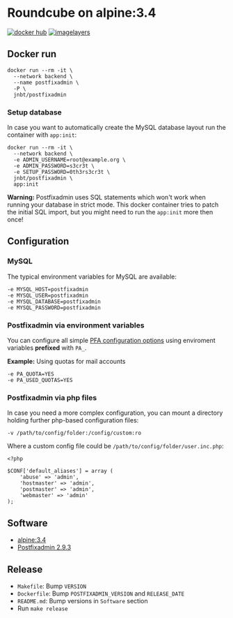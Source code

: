 # Roundcube on alpine:3.4

[![docker hub](https://img.shields.io/badge/docker-image-blue.svg?style=flat-square)](https://registry.hub.docker.com/u/jnbt/postfixadmin/)
[![imagelayers](https://badge.imagelayers.io/jnbt/postfixadmin:latest.svg)](https://imagelayers.io/?images=jnbt/postfixadmin:latest)

## Docker run

    docker run --rm -it \
      --network backend \
      --name postfixadmin \
      -P \
      jnbt/postfixadmin

### Setup database

In case you want to automatically create the MySQL database layout run the container with `app:init`:

    docker run --rm -it \
      --network backend \
      -e ADMIN_USERNAME=root@example.org \
      -e ADMIN_PASSWORD=s3cr3t \
      -e SETUP_PASSWORD=0th3rs3cr3t \
      jnbt/postfixadmin \
      app:init

**Warning:** Postfixadmin uses SQL statements which won't work when running your
database in strict mode. This docker container tries to patch the initial SQL
import, but you might need to run the `app:init` more then once!

## Configuration

### MySQL

The typical environment variables for MySQL are available:

```
-e MYSQL_HOST=postfixadmin
-e MYSQL_USER=postfixadmin
-e MYSQL_DATABASE=postfixadmin
-e MYSQL_PASSWORD=postfixadmin
```

### Postfixadmin via environment variables

You can configure all simple [PFA configuration options](https://sourceforge.net/p/postfixadmin/code/HEAD/tree/trunk/config.inc.php)
using enviroment variables **prefixed** with `PA_`.

**Example:** Using quotas for mail accounts

```
-e PA_QUOTA=YES
-e PA_USED_QUOTAS=YES
```

### Postfixadmin via php files

In case you need a more complex configuration, you can mount a directory holding
further php-based configuration files:

```
-v /path/to/config/folder:/config/custom:ro
```

Where a custom config file could be `/path/to/config/folder/user.inc.php`:

```
<?php

$CONF['default_aliases'] = array (
    'abuse' => 'admin',
    'hostmaster' => 'admin',
    'postmaster' => 'admin',
    'webmaster' => 'admin'
);
```

## Software

* [alpine:3.4](https://hub.docker.com/_/alpine)
* [Postfixadmin 2.9.3](http://postfixadmin.sourceforge.net)

## Release

* `Makefile`: Bump `VERSION`
* `Dockerfile`: Bump `POSTFIXADMIN_VERSION` and `RELEASE_DATE`
* `README.md`: Bump versions in `Software` section
* Run `make release`
